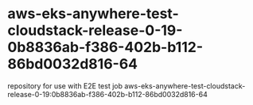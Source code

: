 # aws-eks-anywhere-test-cloudstack-release-0-19-0b8836ab-f386-402b-b112-86bd0032d816-64
repository for use with E2E test job aws-eks-anywhere-test-cloudstack-release-0-19:0b8836ab-f386-402b-b112-86bd0032d816-64
